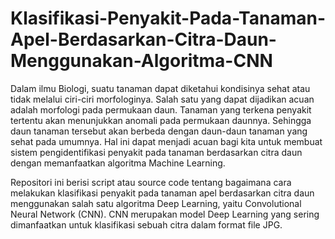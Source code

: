 # Klasifikasi-Penyakit-Pada-Tanaman-Apel-Berdasarkan-Citra-Daun-Menggunakan-Algoritma-CNN

Dalam ilmu Biologi, suatu tanaman dapat diketahui kondisinya sehat atau tidak melalui ciri-ciri morfologinya. Salah satu yang dapat dijadikan acuan adalah morfologi pada permukaan daun. Tanaman yang terkena penyakit tertentu akan menunjukkan anomali pada permukaan daunnya. Sehingga daun tanaman tersebut akan berbeda dengan daun-daun tanaman yang sehat pada umumnya. Hal ini dapat menjadi acuan bagi kita untuk membuat sistem pengidentifikasi penyakit pada tanaman berdasarkan citra daun dengan memanfaatkan algoritma Machine Learning.

Repositori ini berisi script atau source code tentang bagaimana cara melakukan klasifikasi penyakit pada tanaman apel berdasarkan citra daun menggunakan salah satu algoritma Deep Learning, yaitu Convolutional Neural Network (CNN). CNN merupakan model Deep Learning yang sering dimanfaatkan untuk klasifikasi sebuah citra dalam format file JPG.
